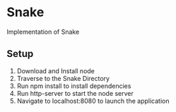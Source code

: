 # Snake
Implementation of Snake
## Setup
1. Download and Install node
2. Traverse to the Snake Directory
3. Run npm install to install dependencies
4. Run http-server to start the node server
5. Navigate to localhost:8080 to launch the application
